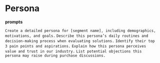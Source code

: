 # Persona

**prompts**

`Create a detailed persona for [segment name], including demographics, motivations, and goals.`
`Describe this persona’s daily routines and decision-making process when evaluating solutions.`
`Identify their top 3 pain points and aspirations.`
`Explain how this persona perceives value and trust in our industry.`
`List potential objections this persona may raise during purchase discussions.`